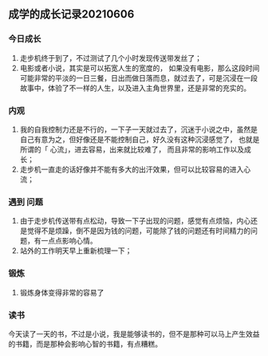 ## 成学的成长记录20210606

### 今日成长

1. 走步机终于到了，不过测试了几个小时发现传送带发丝了；
2. 电影或者小说，其实是可以拓宽人生的宽度的， 如果没有电影，那么这段时间可能非常的平淡的一日三餐，日出而做日落而息，就过去了，可是沉浸在一段故事中，体验了不一样的人生，以及进入主角世界里，还是非常的充实的。

### 内观

1. 我的自我控制力还是不行的，一下子一天就过去了，沉迷于小说之中，虽然是自己有意为之，但好像还是不能控制自己，好久没有这种沉浸感觉了， 也就是所谓的「 心流」，进去容易，出来就比较难了， 而且非常的影响工作以及成长；
2. 走步机一直走的话好像并不能有多大的出汗效果，但可以比较容易的进入心流；

### 遇到 问题

1. 由于走步机传送带有点松动，导致一下子出现的问题，感觉有点烦恼，内心还是觉得不是烦躁，倒不是因为钱的问题，可能除了钱的问题还有时间精力的问题，有一点点影响心情。
2. 站外的工作明天早上重新梳理一下；

### 锻炼

1. 锻炼身体变得非常的容易了

### 读书

今天读了一天的书，不过是小说，我是能够读书的，但不是那种可以马上产生效益的书籍，而是那种会影响心智的书籍，有点糟糕。